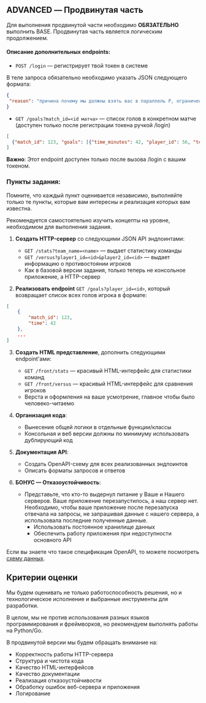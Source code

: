 ## ADVANCED — Продвинутая часть

Для выполнения продвинутой части необходимо **ОБЯЗАТЕЛЬНО** выполнить BASE. Продвинутая часть является логическим продолжением.

#### Описание дополнительных endpoints:

- `POST /login` — регистрирует твой токен в системе

В теле запроса обязательно необходимо указать JSON следующего формата:
```json
{
 "reason": "причина почему мы должны взять вас в параллель P, ограничение 256 символов"
}
```


- `GET /goals?match_id=<id матча>` — список голов в конкретном матче (доступен только после регистрации токена ручкой /login)
```json
[
  {"match_id": 123, "goals": [{"time_minutes": 42, "player_id": 56, "team_id": 2}]}
]
```

**Важно**: Этот endpoint доступен только после вызова /login с вашим токеном.

### Пункты задания:

Помните, что каждый пункт оценивается независимо, выполняйте только те пункты, которые вам интересны и реализация которых вам известна. 

Рекомендуется самостоятельно изучить концепты на уровне, необходимом для выполнения задания.

1. **Создать HTTP-сервер** со следующими JSON API эндпоинтами:
    - `GET /stats?team_name=<name>` — выдает статистику команды
    - `GET /versus?player1_id=<id>&player2_id=<id>` — выдает информацию о противостоянии игроков
    - Как в базовой версии задания, только теперь не консольное приложение, а HTTP-сервер

2. **Реализовать endpoint** `GET /goals?player_id=<id>`, который возвращает список всех голов игрока в формате:
```json
[
    {
        "match_id": 123,
        "time": 42
    },
    ...
]
```

3. **Создать HTML представление**, дополнить следующими endpoint'ами:
    - `GET /front/stats` — красивый HTML-интерфейс для статистики команд
    - `GET /front/versus` — красивый HTML-интерфейс для сравнения игроков
    - Верста и оформления на ваше усмотрение, главное чтобы было человеко-читаемо

4. **Организация кода**:
    - Вынесение общей логики в отдельные функции/классы
    - Консольная и веб версии должны по минимуму использовать дублирующий код

5. **Документация API**:
    - Создать OpenAPI-схему для всех реализованных эндпоинтов
    - Описать форматы запросов и ответов

6. **БОНУС — Отказоустойчивость**:
    - Представьте, что кто-то выдернул питание у Ваше и Нашего серверов. Ваше приложение перезапустилось, а наш сервер нет. Необходимо, чтобы ваше приложение после перезапуска отвечала на запросы, не запрашивая данные с нашего сервера, а использовала последние полученные данные.
      - Использовать постоянное хранилище данных
      - Обеспечить работу приложения при недоступности основного API

Если вы знаете что такое спецификация OpenAPI, то можете посмотреть [схему данных](schema.yaml).

## Критерии оценки

Мы будем оценивать не только работоспособность решения, но и технологическое исполнение и выбранные инструменты для разработки.

В целом, мы не против использования разных языков программирования и фреймворков, но рекомендуем выполнять работы на Python/Go. 

В продвинутой версии мы будем обращать внимание на:
- Корректность работы HTTP-сервера
- Структура и чистота кода
- Качество HTML-интерфейсов
- Качество документации
- Реализация отказоустойчивости
- Обработку ошибок веб-сервера и приложения
- Логирование
